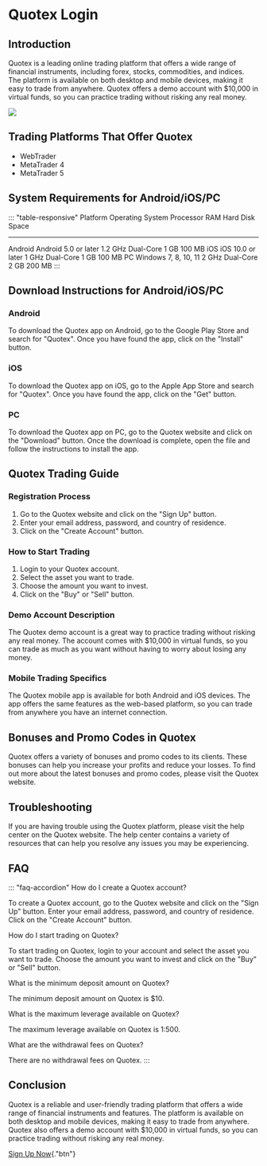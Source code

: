# Quotex Login

## Introduction

Quotex is a leading online trading platform that offers a wide range of
financial instruments, including forex, stocks, commodities, and
indices. The platform is available on both desktop and mobile devices,
making it easy to trade from anywhere. Quotex offers a demo account with
\$10,000 in virtual funds, so you can practice trading without risking
any real money.

[![](https://static.quotex.io/files/12_en/300_250.jpg)](https://traff.sbs/brokerqxlid)

## Trading Platforms That Offer Quotex

-   WebTrader
-   MetaTrader 4
-   MetaTrader 5

## System Requirements for Android/iOS/PC

::: \"table-responsive\"
  Platform   Operating System       Processor           RAM    Hard Disk Space
  ---------- ---------------------- ------------------- ------ -----------------
  Android    Android 5.0 or later   1.2 GHz Dual-Core   1 GB   100 MB
  iOS        iOS 10.0 or later      1 GHz Dual-Core     1 GB   100 MB
  PC         Windows 7, 8, 10, 11   2 GHz Dual-Core     2 GB   200 MB
:::

## Download Instructions for Android/iOS/PC

### Android

To download the Quotex app on Android, go to the Google Play Store and
search for "Quotex". Once you have found the app, click on the
"Install" button.

### iOS

To download the Quotex app on iOS, go to the Apple App Store and search
for "Quotex". Once you have found the app, click on the
"Get" button.

### PC

To download the Quotex app on PC, go to the Quotex website and click on
the "Download" button. Once the download is complete, open the
file and follow the instructions to install the app.

## Quotex Trading Guide

### Registration Process

1.  Go to the Quotex website and click on the "Sign Up" button.
2.  Enter your email address, password, and country of residence.
3.  Click on the "Create Account" button.

### How to Start Trading

1.  Login to your Quotex account.
2.  Select the asset you want to trade.
3.  Choose the amount you want to invest.
4.  Click on the "Buy" or "Sell" button.

### Demo Account Description

The Quotex demo account is a great way to practice trading without
risking any real money. The account comes with \$10,000 in virtual
funds, so you can trade as much as you want without having to worry
about losing any money.

### Mobile Trading Specifics

The Quotex mobile app is available for both Android and iOS devices. The
app offers the same features as the web-based platform, so you can trade
from anywhere you have an internet connection.

## Bonuses and Promo Codes in Quotex

Quotex offers a variety of bonuses and promo codes to its clients. These
bonuses can help you increase your profits and reduce your losses. To
find out more about the latest bonuses and promo codes, please visit the
Quotex website.

## Troubleshooting

If you are having trouble using the Quotex platform, please visit the
help center on the Quotex website. The help center contains a variety of
resources that can help you resolve any issues you may be experiencing.

## FAQ

::: \"faq-accordion\"
How do I create a Quotex account?

To create a Quotex account, go to the Quotex website and click on the
"Sign Up" button. Enter your email address, password, and country
of residence. Click on the "Create Account" button.

How do I start trading on Quotex?

To start trading on Quotex, login to your account and select the asset
you want to trade. Choose the amount you want to invest and click on the
"Buy" or "Sell" button.

What is the minimum deposit amount on Quotex?

The minimum deposit amount on Quotex is \$10.

What is the maximum leverage available on Quotex?

The maximum leverage available on Quotex is 1:500.

What are the withdrawal fees on Quotex?

There are no withdrawal fees on Quotex.
:::

## Conclusion

Quotex is a reliable and user-friendly trading platform that offers a
wide range of financial instruments and features. The platform is
available on both desktop and mobile devices, making it easy to trade
from anywhere. Quotex also offers a demo account with \$10,000 in
virtual funds, so you can practice trading without risking any real
money.

[Sign Up Now](\%22https://traff.sbs/brokerqxsignup\%22){."btn"}

